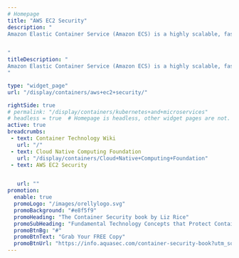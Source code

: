 ```yaml
---
# Homepage
title: "AWS EC2 Security"
description: "
Amazon Elastic Container Service (Amazon ECS) is a highly scalable, fast, container management service that makes it easy to run, stop, and manage Docker containers on a cluster. This page gathers resources about how to secure AWS EC2 instances.


"
titleDescription: "
Amazon Elastic Container Service (Amazon ECS) is a highly scalable, fast, container management service that makes it easy to run, stop, and manage Docker containers on a cluster. This page gathers resources about how to secure AWS EC2 instances.
" 

type: "widget_page"
url: "/display/containers/aws+ec2+security/" 

rightSide: true 
# permalink: "/display/containers/kubernetes+and+microservices"
# headless = true  # Homepage is headless, other widget pages are not.
active: true
breadcrumbs:
 - text: Container Technology Wiki
   url: "/"
 - text: Cloud Native Computing Foundation
   url: "/display/containers/Cloud+Native+Computing+Foundation"
 - text: AWS EC2 Security


   url: ""
promotion:
  enable: true
  promoLogo: "/images/orellylogo.svg"
  promoBackground: "#e8f5f9"
  promoHeading: "The Container Security book by Liz Rice"
  promoSubHeading: "Fundamental Technology Concepts that Protect Containerized Applications"
  promoBtnBg: "#"
  promoBtnText: "Grab Your FREE Copy"
  promoBtnUrl: "https://info.aquasec.com/container-security-book?utm_source=wiki"
---
```


